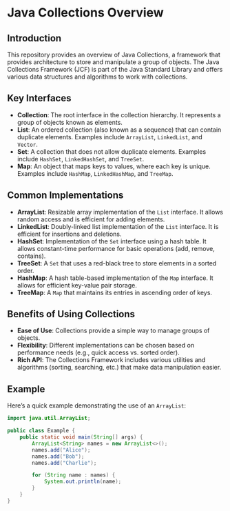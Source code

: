 # Java Collections Overview

## Introduction
This repository provides an overview of Java Collections, a framework that provides architecture to store and manipulate a group of objects. The Java Collections Framework (JCF) is part of the Java Standard Library and offers various data structures and algorithms to work with collections.

## Key Interfaces
- **Collection**: The root interface in the collection hierarchy. It represents a group of objects known as elements.
- **List**: An ordered collection (also known as a sequence) that can contain duplicate elements. Examples include `ArrayList`, `LinkedList`, and `Vector`.
- **Set**: A collection that does not allow duplicate elements. Examples include `HashSet`, `LinkedHashSet`, and `TreeSet`.
- **Map**: An object that maps keys to values, where each key is unique. Examples include `HashMap`, `LinkedHashMap`, and `TreeMap`.

## Common Implementations
- **ArrayList**: Resizable array implementation of the `List` interface. It allows random access and is efficient for adding elements.
- **LinkedList**: Doubly-linked list implementation of the `List` interface. It is efficient for insertions and deletions.
- **HashSet**: Implementation of the `Set` interface using a hash table. It allows constant-time performance for basic operations (add, remove, contains).
- **TreeSet**: A `Set` that uses a red-black tree to store elements in a sorted order.
- **HashMap**: A hash table-based implementation of the `Map` interface. It allows for efficient key-value pair storage.
- **TreeMap**: A `Map` that maintains its entries in ascending order of keys.

## Benefits of Using Collections
- **Ease of Use**: Collections provide a simple way to manage groups of objects.
- **Flexibility**: Different implementations can be chosen based on performance needs (e.g., quick access vs. sorted order).
- **Rich API**: The Collections Framework includes various utilities and algorithms (sorting, searching, etc.) that make data manipulation easier.

## Example
Here’s a quick example demonstrating the use of an `ArrayList`:

```java
import java.util.ArrayList;

public class Example {
    public static void main(String[] args) {
        ArrayList<String> names = new ArrayList<>();
        names.add("Alice");
        names.add("Bob");
        names.add("Charlie");

        for (String name : names) {
            System.out.println(name);
        }
    }
}
